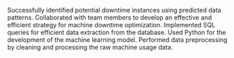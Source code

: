 Successfully identified potential downtime instances using predicted data patterns.
Collaborated with team members to develop an effective and efficient strategy for machine downtime optimization.
Implemented SQL queries for efficient data extraction from the database.
Used Python for the development of the machine learning model.
Performed data preprocessing by cleaning and processing the raw machine usage data.
